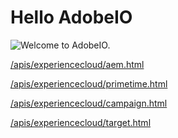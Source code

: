 # Hello AdobeIO

![Welcome to AdobeIO.]()

[/apis/experiencecloud/aem.html](/apis/experiencecloud/aem.html)

[/apis/experiencecloud/primetime.html](/apis/experiencecloud/primetime.html)

[/apis/experiencecloud/campaign.html](/apis/experiencecloud/campaign.html)

[/apis/experiencecloud/target.html](/apis/experiencecloud/target.html)